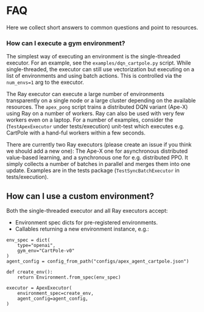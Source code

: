 
# FAQ

Here we collect short answers to common questions and point to resources.


### How can I execute a gym environment?

The simplest way of executing an environment is the single-threaded executor. For an example, see
the ```examples/dqn_cartpole.py``` script. While single-threaded, the executor can still use
vectorization but executing on a list of environments and using batch actions. This is
controlled via the ```num_envs=1``` arg to the executor.

The Ray executor can execute a large number of environments transparently on a single node or 
a large cluster depending on the available resources. The ```apex_pong``` script trains a
distributed DQN variant (Ape-X) using Ray on a number of workers. Ray can also be used
with very few workers even on a laptop. For a number of examples, consider the 
(```TestApexExecutor``` under tests/execution) unit-test which executes e.g. CartPole with a hand-ful workers within
a few seconds.

There are currently two Ray executors (please create an issue if you think we should
add a new one): The Ape-X one for asynchronous distributed value-based learning, and a 
synchronous one for e.g. distributed PPO. It simply collects a number of batches in parallel
and merges them into one update. Examples are in the tests package (```TestSyncBatchExecutor``` in 
tests/execution).


## How can I use a custom environment? 

Both the single-threaded executor and all Ray executors accept:
- Environment spec dicts for pre-registered environments.
- Callables returning a new environment instance, e.g.:

``` 
env_spec = dict(
    type="openai",
    gym_env="CartPole-v0"
)
agent_config = config_from_path("configs/apex_agent_cartpole.json")

def create_env():
    return Environment.from_spec(env_spec)

executor = ApexExecutor(
    environment_spec=create_env,
    agent_config=agent_config,
)
```
